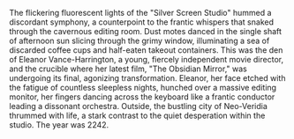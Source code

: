 The flickering fluorescent lights of the "Silver Screen Studio" hummed a discordant symphony, a counterpoint to the frantic whispers that snaked through the cavernous editing room.  Dust motes danced in the single shaft of afternoon sun slicing through the grimy window, illuminating a sea of discarded coffee cups and half-eaten takeout containers.  This was the den of Eleanor Vance-Harrington, a young, fiercely independent movie director, and the crucible where her latest film, "The Obsidian Mirror," was undergoing its final, agonizing transformation.  Eleanor, her face etched with the fatigue of countless sleepless nights, hunched over a massive editing monitor, her fingers dancing across the keyboard like a frantic conductor leading a dissonant orchestra.  Outside, the bustling city of Neo-Veridia thrummed with life, a stark contrast to the quiet desperation within the studio.  The year was 2242.
